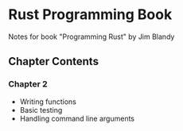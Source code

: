 # Rust Programming Book
Notes for book "Programming Rust" by Jim Blandy

## Chapter Contents

### Chapter 2
- Writing functions
- Basic testing
- Handling command line arguments

